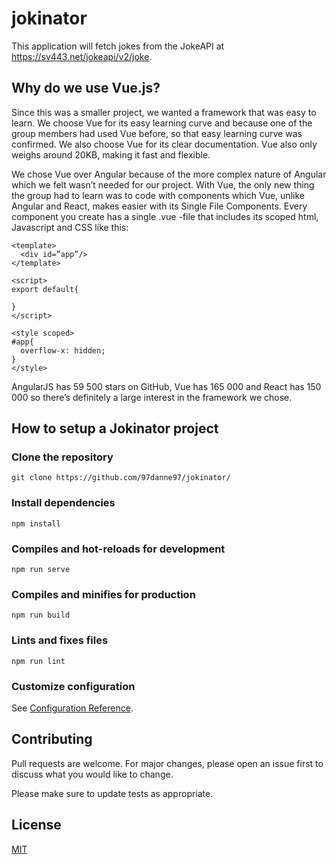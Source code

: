 # jokinator
This application will fetch jokes from the JokeAPI at https://sv443.net/jokeapi/v2/joke.

## Why do we use Vue.js?
Since this was a smaller project, we wanted a framework that was easy to learn. We choose Vue for its easy learning curve and because one of the group members had used Vue before, so that easy learning curve was confirmed. We also choose Vue for its clear documentation. Vue also only weighs around 20KB, making it fast and flexible.

We chose Vue over Angular because of the more complex nature of Angular which we felt wasn’t needed for our project. With Vue, the only new thing the group had to learn was to code with components which Vue, unlike Angular and React, makes easier with its Single File Components. Every component you create has a single .vue -file that includes its scoped html, Javascript and CSS like this:

```
<template>
  <div id=”app”/>
</template>

<script>
export default{
    
}
</script>

<style scoped>
#app{
  overflow-x: hidden;
}
</style>
```

AngularJS has 59 500 stars on GitHub, Vue has 165 000 and React has 150 000 so there’s definitely a large interest in the framework we chose.


## How to setup a Jokinator project

### Clone the repository
```
git clone https://github.com/97danne97/jokinator/
```

### Install dependencies
```
npm install
```

### Compiles and hot-reloads for development
```
npm run serve
```

### Compiles and minifies for production
```
npm run build
```

### Lints and fixes files
```
npm run lint
```

### Customize configuration
See [Configuration Reference](https://cli.vuejs.org/config/).


## Contributing
Pull requests are welcome. For major changes, please open an issue first to discuss what you would like to change.

Please make sure to update tests as appropriate.

## License
[MIT](LICENSE)
